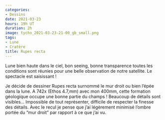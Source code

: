 ```yaml
---
categories:
- Dessins
date: 2021-03-23
hours: 19h UT
duration: 2h
image: tycho_2021-03-23-21-00_gb_small.png
tags:
- Lune
- Cratère
title: Rupes recta
---
```

Lune bien haute dans le ciel, bon seeing, bonne transparence toutes les conditions sont réunies pour une belle observation de notre satellite. Le spectacle est saisissant !

Je décide de dessiner Rupes recta surnommé le mur droit ou bien l’épée dans la lune. A 742x (Ethos 4.7,mm) avec mon 400mm, cette formation géologique occupe une bonne partie du champs ! Beaucoup de détails sont visibles… Impossible de tout représenter, difficile de respecter la finesse des détails. Avec le recul je pense que j’ai légèrement minimisé l’ombre portée du “mur droit” par rapport à ce que j’ai vu.  